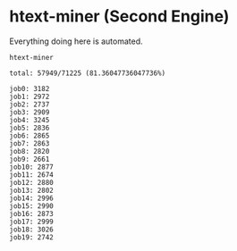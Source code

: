 # htext-miner (Second Engine)

Everything doing here is automated.

```
htext-miner

total: 57949/71225 (81.36047736047736%)

job0: 3182
job1: 2972
job2: 2737
job3: 2909
job4: 3245
job5: 2836
job6: 2865
job7: 2863
job8: 2820
job9: 2661
job10: 2877
job11: 2674
job12: 2880
job13: 2802
job14: 2996
job15: 2990
job16: 2873
job17: 2999
job18: 3026
job19: 2742
```